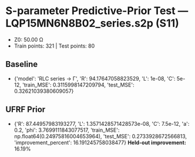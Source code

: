 # S-parameter Predictive-Prior Test — LQP15MN6N8B02_series.s2p (S11)
- Z0: 50.00 Ω
- Train points: 321  |  Test points: 80

## Baseline
- {'model': 'RLC series -> Γ', 'R': 94.17647058823529, 'L': 1e-08, 'C': 5e-12, 'train_MSE': 0.3115998147209794, 'test_MSE': 0.32621039380609057}

## UFRF Prior
- {'R': 87.44957983193277, 'L': 1.3571428571428573e-08, 'C': 7.5e-12, 'a': 0.2, 'phi': 3.7699111843077517, 'train_MSE': np.float64(0.24975816004653964), 'test_MSE': 0.2733928672566813, 'improvement_percent': 16.191245758038477}
**Held-out improvement:** 16.19%